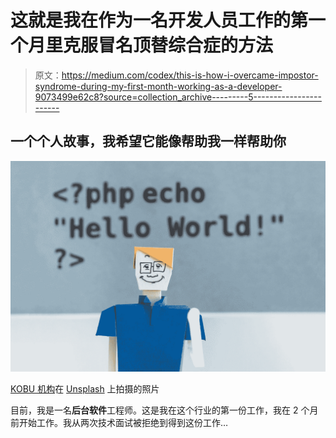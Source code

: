 # 这就是我在作为一名开发人员工作的第一个月里克服冒名顶替综合症的方法

> 原文：<https://medium.com/codex/this-is-how-i-overcame-impostor-syndrome-during-my-first-month-working-as-a-developer-9073499e62c8?source=collection_archive---------5----------------------->

## 一个个人故事，我希望它能像帮助我一样帮助你

![](img/ea99b5178b062101d69c424e14d576e1.png)

[KOBU 机构](https://unsplash.com/@kobuagency?utm_source=medium&utm_medium=referral)在 [Unsplash](https://unsplash.com?utm_source=medium&utm_medium=referral) 上拍摄的照片

目前，我是一名**后台软件**工程师。这是我在这个行业的第一份工作，我在 2 个月前开始工作。我从两次技术面试被拒绝到得到这份工作…